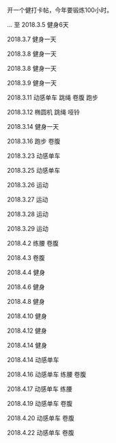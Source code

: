 开一个健打卡帖，今年要锻炼100小时。

...  至 2018.3.5 健身6天

2018.3.7 健身一天

2018.3.8 健身一天

2018.3.8 健身一天

2018.3.9 健身一天

2018.3.11 动感单车 跳绳 卷腹 跑步

2018.3.12 椭圆机 跳绳 哑铃

2018.3.14 健身一天

2018.3.16 跑步 卷腹

2018.3.23 动感单车

2018.3.25 动感单车

2018.3.26 运动

2018.3.27 运动

2018.3.28 运动

2018.3.29 运动

2018.4.2 练腰 卷腹

2018.4.3 卷腹

2018.4.4 健身

2018.4.6 健身

2018.4.8 健身

2018.4.10 健身

2018.4.12 健身

2018.4.14 健身

2018.4.14 动感单车

2018.4.16 动感单车 练腰 卷腹

2018.4.17 动感单车 练腰

2018.4.19 动感单车 卷腹

2018.4.20 动感单车 卷腹

2018.4.22 动感单车 卷腹
